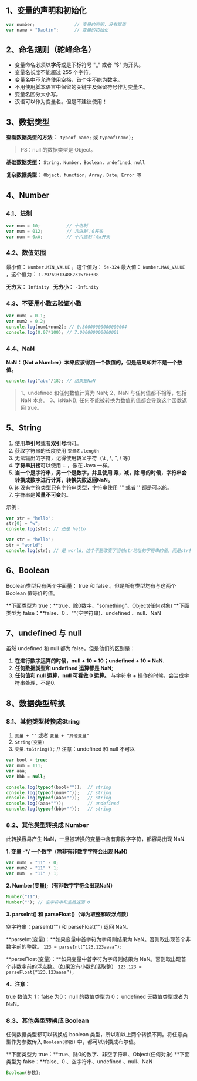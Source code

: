## 1、变量的声明和初始化

```javascript
var number;               // 变量的声明，没有赋值
var name = "Daotin";      // 变量的初始化
```





## 2、命名规则（驼峰命名）

- 变量命名必须以**字母**或是下标符号 "_" 或者 "$" 为开头。
- 变量名长度不能超过 255 个字符。
- 变量名中不允许使用空格，首个字不能为数字。
- 不用使用脚本语言中保留的关键字及保留符号作为变量名。
- 变量名区分大小写。
- 汉语可以作为变量名。但是不建议使用！





## 3、数据类型

**查看数据类型的方法：**` typeof name;` 或 `typeof(name); `

>PS：null 的数据类型是 Object。


**基础数据类型：**
` String，Number，Boolean，undefined、null `

**复杂数据类型：**
 `Object，function，Array，Date，Error 等 `




## 4、Number

### 4.1、进制

```javascript
var num = 10;          // 十进制
var num = 012;         // 八进制：0开头
var num = 0xA;         // 十六进制：0x开头
```

 

### 4.2、数值范围

最小值： `Number.MIN_VALUE` ，这个值为： `5e-324`
最大值： `Number.MAX_VALUE` ，这个值为： `1.7976931348623157e+308`

**无穷大**： `Infinity `
**无穷小**： `-Infinity` 

 

### 4.3、不要用小数去验证小数

```javascript
var num1 = 0.1;
var num2 = 0.2;
console.log(num1+num2); // 0.30000000000000004
console.log(0.07*100); // 7.000000000000001
```

 

### 4.4、NaN

**NaN：（Not a Number）本来应该得到一个数值的，但是结果却并不是一个数值。**

```javascript
console.log("abc"/18); // 结果是NaN
```
> 1、undefined 和任何数值计算为 NaN;
> 2、NaN 与任何值都不相等，包括 NaN 本身。
> 3、isNaN(); 任何不能被转换为数值的值都会导致这个函数返回 true。





## 5、String

1. 使用**单引号**或者**双引号**均可。
2. 获取字符串的长度使用 `变量名.length`
3. 无法输出的字符，记得使用转义字符（\t , \\, \", \\ 等）
4. **字符串拼接**可以使用 + ，像在 Java 一样。
5. **当一个是字符串，另一个是数字，并且使用 乘，减，除 号的时候，字符串会转换成数字进行计算，转换失败返回NaN。**
6. js 没有字符类型只有字符串类型，字符串使用  "" 或者 ''  都是可以的。
7. 字符串是**常量不可变**的。

示例：

```javascript
var str = "hello";
str[0] = "w";
console.log(str); // 还是 hello

var str = "hello";
str = "world";
console.log(str); // 是 world，这个不是改变了当前str地址的字符串的值，而是str指向了新的字符串，旧的字符串的值仍然没有更改。
```





## 6、Boolean

Boolean类型只有两个字面量： true 和 false 。但是所有类型均有与这两个 Boolean 值等价的值。

**下面类型为 true：**true、除0数字、"something"、Object(任何对象)
**下面类型为 false：**false、0 、""(空字符串)、undefined 、null、NaN






## 7、undefined 与 null

虽然 undefined 和 null 都为 false，但是他们的区别是：

1. **在进行数字运算的时候，null + 10 = 10；undefined + 10 = NaN.**
2. **任何数据类型和 undefined 运算都是 NaN;**
3. **任何值和 null 运算，null 可看做 0 运算。** 与字符串 + 操作的时候，会当成字符串处理，不是0.








## 8、数据类型转换

### 8.1、其他类型转换成String

1. `变量 + ""` 或者 `变量 + "其他变量"`
2. `String(变量)`
3. `变量.toString();` // 注意：undefined 和 null 不可以




```javascript
var bool = true;
var num = 111;
var aaa;
var bbb = null;

console.log(typeof(bool+""));  // string
console.log(typeof(num+""));   // string
console.log(typeof(aaa+""));   // string
console.log((aaa+""));         // undefined
console.log(typeof(bbb+""));   // string
```

 

### 8.2、其他类型转换成 Number

此转换容易产生 NaN，一旦被转换的变量中含有非数字字符，都容易出现 NaN.


**1. 变量 -*/ 一个数字（除非有非数字字符会出现 NaN）**
```js
var num1 = "11" - 0; 
var num2 = "11" * 1;
var num  = "11" / 1;
```



**2. Number(变量);（有非数字字符会出现NaN）**

```js
Number("11");
Number(""); // 空字符串和空格返回 0
```



**3. parseInt() 和 parseFloat()（译为取整和取浮点数）**

空字符串：parseInt("") 和 parseFloat("") 返回 NaN。

**parseInt(变量)：**如果变量中首字符为字母则结果为 NaN。否则取出现首个非数字前的整数。 `123 = parseInt(“123.123aaaa”);`

**parseFloat(变量)：**如果变量中首字符为字母则结果为 NaN。否则取出现首个非数字前的浮点数。（如果没有小数的话取整）  `123.123 = parseFloat(“123.123aaaa”);`



**4、注意：**

true 数值为 1；false 为0；
null 的数值类型为 0；
undefined 无数值类型或者为 NaN。

 

 

### 8.3、其他类型转换成 Boolean

任何数据类型都可以转换成 boolean 类型，所以和以上两个转换不同。将任意类型作为参数传入 `Boolean(参数)` 中，都可以转换成布尔值。

**下面类型为 true：**true、除0的数字、非空字符串、Object(任何对象)
**下面类型为 false：**false、0 、空字符串、undefined 、null、NaN
```js
Boolean(参数); 
```

